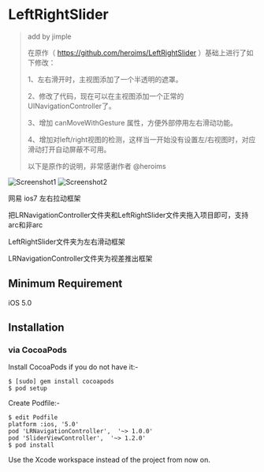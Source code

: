 LeftRightSlider
===============

>
>add by jimple
>
>在原作（  https://github.com/heroims/LeftRightSlider  ）基础上进行了如下修改：
>
>1、左右滑开时，主视图添加了一个半透明的遮罩。
>
>2、修改了代码，现在可以在主视图添加一个正常的UINavigationController了。
>
>3、增加 canMoveWithGesture 属性，方便外部停用左右滑动功能。
>
>4、增加对left/right视图的检测，这样当一开始没有设置左/右视图时，对应滑动打开自动屏蔽不可用。
>
>
>以下是原作的说明，非常感谢作者 @heroims 
>







![Screenshot1](http://i.imgur.com/N6q2Uk8.gif "Screenshot1") 
![Screenshot2](http://i.imgur.com/98Gwauw.gif "Screenshot2")


网易 ios7 左右拉动框架

把LRNavigationController文件夹和LeftRightSlider文件夹拖入项目即可，支持arc和非arc

LeftRightSlider文件夹为左右滑动框架

LRNavigationController文件夹为视差推出框架

## Minimum Requirement
iOS 5.0

## Installation

### via CocoaPods
Install CocoaPods if you do not have it:-
````
$ [sudo] gem install cocoapods
$ pod setup
````
Create Podfile:-
````
$ edit Podfile
platform :ios, '5.0'
pod 'LRNavigationController',  '~> 1.0.0'
pod 'SliderViewController',  '~> 1.2.0'
$ pod install
````
Use the Xcode workspace instead of the project from now on.

